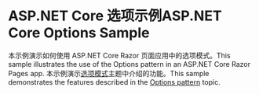 # <a name="aspnet-core-options-sample"></a><span data-ttu-id="eb722-101">ASP.NET Core 选项示例</span><span class="sxs-lookup"><span data-stu-id="eb722-101">ASP.NET Core Options Sample</span></span>

<span data-ttu-id="eb722-102">本示例演示如何使用 ASP.NET Core Razor 页面应用中的选项模式。</span><span class="sxs-lookup"><span data-stu-id="eb722-102">This sample illustrates the use of the Options pattern in an ASP.NET Core Razor Pages app.</span></span> <span data-ttu-id="eb722-103">本示例演示[选项模式](https://docs.microsoft.com/aspnet/core/fundamentals/configuration/options)主题中介绍的功能。</span><span class="sxs-lookup"><span data-stu-id="eb722-103">This sample demonstrates the features described in the [Options pattern](https://docs.microsoft.com/aspnet/core/fundamentals/configuration/options) topic.</span></span>
